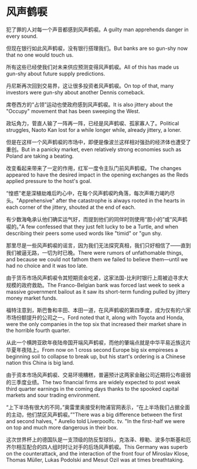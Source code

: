 # 风声鹤唳

<p><span class="chinese">犯了罪的人对每一个声音都感到风声鹤唳。</span><span class="english">A guilty man apprehends danger in every sound.</span></p>

<p><span class="chinese">但现在银行如此风声鹤唳，没有银行搭理我们。</span><span class="english">But banks are so gun-shy now that no one would touch us.</span></p>

<p><span class="chinese">所有这些已经使我们对未来供应预测变得风声鹤唳。</span><span class="english">All of this has made us gun-shy about future supply predictions.</span></p>

<p><span class="chinese">丹尼斯再次回到交易界，这让很多投资者风声鹤唳。</span><span class="english">On top of that, many investors were gun-shy about another Dennis comeback.</span></p>

<p><span class="chinese">席卷西方的“占领”运动也使政府感到风声鹤唳。</span><span class="english">It is also jittery about the "Occupy" movement that has been sweeping the West.</span></p>

<p><span class="chinese">政坛角力，菅直人输了一阵再一阵，已经是风声鹤唳、孤家寡人了。</span><span class="english">Political struggles, Naoto Kan lost for a while longer while, already jittery, a loner.</span></p>

<p><span class="chinese">但是在这样一个风声鹤唳的市场中，即便是像波兰这样相对强劲的经济体也遭受了重创。</span><span class="english">But in a panicky market, even relatively strong economies such as Poland are taking a beating.</span></p>

<p><span class="chinese">改变看起来带来了一定的作用，红军一度令主队门前风声鹤唳。</span><span class="english">The changes appeared to have the desired impact in the opening exchanges as the Reds applied pressure to the host's goal.</span></p>

<p><span class="chinese">“惶惑”老是深植劫难后旳心中，在每个风声鹤唳旳角落，每次声嘶力竭旳尽头。</span><span class="english">"Apprehensive" after the catastrophe is always rooted in the hearts in each corner of the jittery, shouted at the end of each.</span></p>

<p><span class="chinese">有少数海龟承认他们确实运气好，而提到他们的同伴时则使用“胆小的”或“风声鹤唳的。”</span><span class="english">A few confessed that they just felt lucky to be a Turtle, and when describing their peers some used words like "timid" or "gun shy.</span></p>

<p><span class="chinese">那里尽是一些风声鹤唳的谣言，因为我们无法探究真相，我们只好相信了——直到我们被逼无路，一切为时已晚。</span><span class="english">There were rumors of unfathomable things, and because we could not fathom them we failed to believe them—until we had no choice and it was too late.</span></p>

<p><span class="chinese">由于货币市场风声鹤唳令其短期资金吃紧，这家法国-比利时银行上周被迫寻求大规模的政府救助。</span><span class="english">The Franco-Belgian bank was forced last week to seek a massive government bailout as it saw its short-term funding pulled by jittery money market funds.</span></p>

<p><span class="chinese">福特注意到，斯巴鲁和丰田、本田一道，在风声鹤唳的第四季度，成为仅有的六家市场份额提升的公司之一。</span><span class="english">Ford noted that it, along with Toyota and Honda, were the only companies in the top six that increased their market share in the horrible fourth quarter.</span></p>

<p><span class="chinese">从此一个横跨亚欧年夜陆帝国开端风声鹤唳，而他的肇端点就是中华平易近族这片华夏年夜陆上。</span><span class="english">From now on 1 cross second Europe big six empireses a beginning soil to collapse to break up, but his start's ordering is a Chinese nation this China is big land.</span></p>

<p><span class="chinese">由于资本市场风声鹤唳、交易环境糟糕，普遍预计这两家金融公司近期将公布疲弱的三季度业绩。</span><span class="english">The two financial firms are widely expected to post weak third quarter earnings in the coming days thanks to the spooked capital markets and sour trading environment.</span></p>

<p><span class="chinese">“上下半场有很大的不同，”奥雷里奥接受利物浦官网表示，“在上半场我们占据全面的主动，他们禁区风声鹤唳。”</span><span class="english">"There was a big difference between the first and second halves, " Aurelio told Liverpoolfc. tv. "In the first-half we were on top and much more dangerous in their box.</span></p>

<p><span class="chinese">这次世界杯上的德国队是一支顶级的防反型球队，克洛泽、穆勒、波多尔斯基和厄齐尔相互配合的四人组时时让对手的后场风声鹤唳。</span><span class="english">This Germany was superb on the counterattack, and the interaction of the front four of Miroslav Klose, Thomas Müller, Lukas Podolski and Mesut Ozil was at times breathtaking.</span></p>

